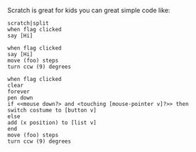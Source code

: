 Scratch is great for kids you can great simple code like:

    scratch|split
    when flag clicked
    say [Hi]

    when flag clicked
    say [Hi]
    move (foo) steps
    turn ccw (9) degrees

    when flag clicked
    clear
    forever
    pen down
    if <<mouse down?> and <touching [mouse-pointer v]?>> then
    switch costume to [button v]
    else
    add (x position) to [list v]
    end
    move (foo) steps
    turn ccw (9) degrees
